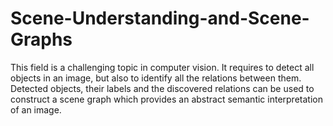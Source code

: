 # Scene-Understanding-and-Scene-Graphs
This field is a challenging topic in computer vision. It requires to detect all objects in an image, but also to identify all the relations between them. Detected objects, their labels and the discovered relations can be used to construct a scene graph which provides an abstract semantic interpretation of an image. 
